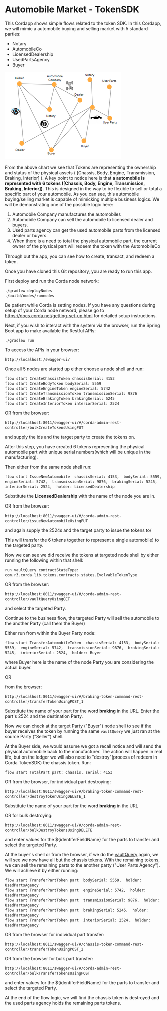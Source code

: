 
# Automobile Market - TokenSDK

This Cordapp shows simple flows related to the token SDK. In this Cordapp, we will mimic a automobile buying and selling market with 5 standard parties: 
- Notary
- AutomobileCo
- LicensedDealership
- UsedPartsAgency
- Buyer

![alt text](./diagram/automobile-node-network.png)

From the above chart we see that Tokens are representing the ownership and status of the physical assets ( [Chassis, Body, Engine, Transmission, Braking, Interior] ). A key point to notice here is that **a automobile is represented with 6 tokens ([Chassis, Body, Engine, Transmission, Braking, Interior])**. This is designed in the way to be flexible to sell or total a specific part of your automobile. As you can see, this automobile buying/selling market is capable of mimicking multiple business logics. We will be demonstrating one of the possible logic here:

1. Automobile Company manufactures the automobiles
2. Automobile Company can sell the automobile to licensed dealer and buyers. 
3. Used parts agency can get the used automobile parts from the licensed dealer or buyers. 
4. When there is a need to total the physical automobile part, the current owner of the physical part will redeem the token with the AutomobileCo

Through out the app, you can see how to create, transact, and redeem a token. 


Once you have cloned this Git repository, you are ready to run this app.

First deploy and run the Corda node network:

```
./gradlew deployNodes
./build/nodes/runnodes
```
Be patient while Corda is setting nodes. If you have any questions during setup of your Corda node netword, please go to https://docs.corda.net/getting-set-up.html for detailed setup instructions.

Next, if you wish to interact with the system via the browser, run the Spring Boot app to make available the Restful APIs:

```
./gradlew run
``` 

To access the APIs in your browser:

```
http://localhost:/swagger-ui/
```

Once all 5 nodes are started up either choose a node shell and run: 

```
flow start CreateChassisToken chassisSerial: 4153
flow start CreateBodyToken bodySerial: 5559
flow start CreateEngineToken engineSerial: 5742
flow start CreateTransmissionToken transmissionSerial: 9876
flow start CreateBrakingToken brakingSerial: 5245
flow start CreateInteriorToken interiorSerial: 2524
```

OR from the browser:

```
http://localhost:8011/swagger-ui/#/corda-admin-rest-controller/bulkCreateTokensUsingPUT
```
and supply the ids and the target party to create the tokens on.


After this step, you have created 6 tokens representing the physical automobile part with unique serial numbers(which will be unique in the manufacturing).
 
Then either from the same node shell run:

```
flow start IssueNewAutomobile  chassisSerial: 4153,  bodySerial: 5559,  engineSerial: 5742,  transmissionSerial: 9876,  brakingSerial: 5245,  interiorSerial: 2524,  holder: LicensedDealership
```
Substitute the __LicensedDealership__ with the name of the node you are in.

OR from the browser:

```
http://localhost:8011/swagger-ui/#/corda-admin-rest-controller/issueNewAutomobileUsingPUT
```

and again supply the 2524s and the target party to issue the tokens to/

This will transfer the 6 tokens together to represent a single automobile) to the targeted party. 

Now we can see we did receive the tokens at targeted node shell by either running the following within that shell: 

```
run vaultQuery contractStateType: com.r3.corda.lib.tokens.contracts.states.EvolvableTokenType
```

OR from the browser:

```
http://localhost:8011/swagger-ui/#/corda-admin-rest-controller/vaultQueryUsingGET
```
and select the targeted Party.

Continue to the business flow, the targeted Party will sell the automobile to the another Party (call them the Buyer)  

Either run from within the Buyer Party node: 

```
flow start TransferAutomobileToken  chassisSerial: 4153,  bodySerial: 5559,  engineSerial: 5742,  transmissionSerial: 9876,  brakingSerial: 5245,  interiorSerial: 2524,  holder: Buyer
```
where Buyer here is the name of the node Party you are considering the actual buyer.

OR

from the browser:

```
http://localhost:8011/swagger-ui/#/braking-token-command-rest-controller/transferTokenUsingPOST_1
```

Substitute the name of your part for the word __braking__ in the URL. Enter the part's 2524 and the destination Party.  


Now we can check at the target Party ("Buyer") node shell to see if the buyer receives the token by running the same `vaultQuery` we just ran at the source Party ("Seller") shell. 

At the Buyer side, we would assume we got a recall notice and will send the physical automobile back to the manufacturer. The action will happen in real life, but on the ledger we will also need to "destroy"(process of redeem in Corda TokenSDK) the chassis token. Run:

```
flow start TotalPart part: chassis, serial: 4153
```

OR from the browser, for individual part destroying:

```
http://localhost:8011/swagger-ui/#/braking-token-command-rest-controller/destroyTokenUsingDELETE_1
```

Substitute the name of your part for the word __braking__ in the URL

OR for bulk destroying:

```
http://localhost:8011/swagger-ui/#/corda-admin-rest-controller/bulkDestroyTokensUsingDELETE
```

and enter values for the ${identiferFieldName} for the parts to transfer and select the targeted Party.

At the buyer's shell or from the browser, if we do the [vaultQuery](https://docs.corda.net/docs/corda-os/api-vault-query.html#api-vault-query) again, we will see we now have all but the chassis tokens. With the remaining tokens, we can sell the remaining parts to the another party ("User Parts Agency"). We will achieve it by either running: 

```
flow start TransferPartToken part  bodySerial: 5559,  holder: UsedPartsAgency
flow start TransferPartToken part  engineSerial: 5742,  holder: UsedPartsAgency
flow start TransferPartToken part  transmissionSerial: 9876,  holder: UsedPartsAgency
flow start TransferPartToken part  brakingSerial: 5245,  holder: UsedPartsAgency
flow start TransferPartToken part  interiorSerial: 2524,  holder: UsedPartsAgency
```

OR from the browser for individual part transfer:

```
http://localhost:8011/swagger-ui/#/chassis-token-command-rest-controller/transferTokenUsingPOST_2
```

OR from the browser for bulk part transfer:
```
http://localhost:8011/swagger-ui/#/corda-admin-rest-controller/bulkTransferTokensUsingPOST
```

and enter values for the ${identiferFieldName} for the parts to transfer and select the targeted Party.

At the end of the flow logic, we will find the chassis token is destroyed and the used parts agency holds the remaining parts tokens. 





